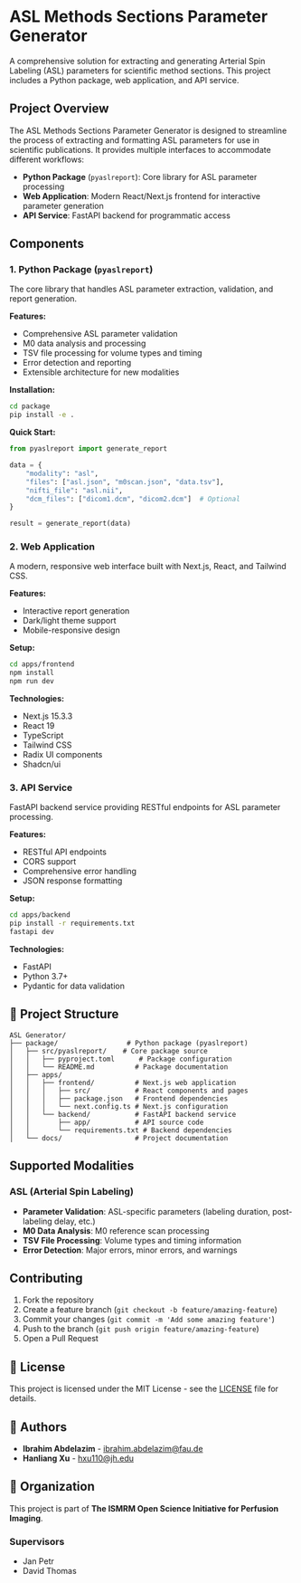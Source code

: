 # ASL Methods Sections Parameter Generator

A comprehensive solution for extracting and generating Arterial Spin Labeling (ASL) parameters for scientific method sections. This project includes a Python package, web application, and API service.

## Project Overview

The ASL Methods Sections Parameter Generator is designed to streamline the process of extracting and formatting ASL parameters for use in scientific publications. It provides multiple interfaces to accommodate different workflows:

- **Python Package** (`pyaslreport`): Core library for ASL parameter processing
- **Web Application**: Modern React/Next.js frontend for interactive parameter generation
- **API Service**: FastAPI backend for programmatic access

## Components

### 1. Python Package (`pyaslreport`)

The core library that handles ASL parameter extraction, validation, and report generation.

**Features:**
- Comprehensive ASL parameter validation
- M0 data analysis and processing
- TSV file processing for volume types and timing
- Error detection and reporting
- Extensible architecture for new modalities

**Installation:**
```bash
cd package
pip install -e .
```

**Quick Start:**
```python
from pyaslreport import generate_report

data = {
    "modality": "asl",
    "files": ["asl.json", "m0scan.json", "data.tsv"],
    "nifti_file": "asl.nii",
    "dcm_files": ["dicom1.dcm", "dicom2.dcm"]  # Optional
}

result = generate_report(data)
```

### 2. Web Application

A modern, responsive web interface built with Next.js, React, and Tailwind CSS.

**Features:**
- Interactive report generation
- Dark/light theme support
- Mobile-responsive design

**Setup:**
```bash
cd apps/frontend
npm install
npm run dev
```

**Technologies:**
- Next.js 15.3.3
- React 19
- TypeScript
- Tailwind CSS
- Radix UI components
- Shadcn/ui

### 3. API Service

FastAPI backend service providing RESTful endpoints for ASL parameter processing.

**Features:**
- RESTful API endpoints
- CORS support
- Comprehensive error handling
- JSON response formatting

**Setup:**
```bash
cd apps/backend
pip install -r requirements.txt
fastapi dev
```

**Technologies:**
- FastAPI
- Python 3.7+
- Pydantic for data validation

## 📁 Project Structure

```
ASL Generator/
├── package/                 # Python package (pyaslreport)
│   ├── src/pyaslreport/    # Core package source
│   │   ├── pyproject.toml      # Package configuration
│   │   └── README.md          # Package documentation
│   ├── apps/
│   │   ├── frontend/          # Next.js web application
│   │   │   ├── src/           # React components and pages
│   │   │   ├── package.json   # Frontend dependencies
│   │   │   └── next.config.ts # Next.js configuration
│   │   └── backend/           # FastAPI backend service
│   │       ├── app/           # API source code
│   │       └── requirements.txt # Backend dependencies
│   └── docs/                  # Project documentation
```

## Supported Modalities

### ASL (Arterial Spin Labeling)

- **Parameter Validation**: ASL-specific parameters (labeling duration, post-labeling delay, etc.)
- **M0 Data Analysis**: M0 reference scan processing
- **TSV File Processing**: Volume types and timing information
- **Error Detection**: Major errors, minor errors, and warnings

## Contributing

1. Fork the repository
2. Create a feature branch (`git checkout -b feature/amazing-feature`)
3. Commit your changes (`git commit -m 'Add some amazing feature'`)
4. Push to the branch (`git push origin feature/amazing-feature`)
5. Open a Pull Request

## 📄 License

This project is licensed under the MIT License - see the [LICENSE](package/LICENSE) file for details.

## 👥 Authors

- **Ibrahim Abdelazim** - [ibrahim.abdelazim@fau.de](mailto:ibrahim.abdelazim@fau.de)
- **Hanliang Xu** - [hxu110@jh.edu](mailto:hxu110@jh.edu)

## 🏢 Organization

This project is part of **The ISMRM Open Science Initiative for Perfusion Imaging**.

### Supervisors
- Jan Petr
- David Thomas
